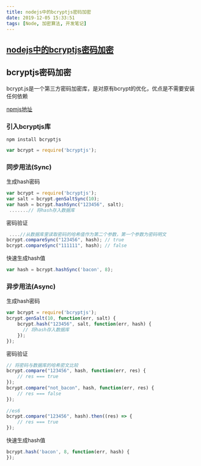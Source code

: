 ```yaml
---
title: nodejs中的bcryptjs密码加密
date: 2019-12-05 15:33:51
tags: [Node, 加密算法, 开发笔记]
---
```


## [nodejs中的bcryptjs密码加密](https://segmentfault.com/a/1190000008841988)

## bcryptjs密码加密

bcrypt.js是一个第三方密码加密库，是对原有bcrypt的优化，优点是不需要安装任何依赖

[npmjs地址](https://www.npmjs.com/package/bcryptjs)



### 引入bcryptjs库

```shell
npm install bcryptjs
```

```js
var bcrypt = require('bcryptjs');
```

### 同步用法(Sync)

生成hash密码

```js
var bcrypt = require('bcryptjs');
var salt = bcrypt.genSaltSync(10);
var hash = bcrypt.hashSync("123456", salt);
 .......// 将hash存入数据库
```

密码验证

```js
 ....//从数据库里读取密码的哈希值作为第二个参数，第一个参数为密码明文
bcrypt.compareSync("123456", hash); // true 
bcrypt.compareSync("111111", hash); // false 
```

快速生成hash值

```js
var hash = bcrypt.hashSync('bacon', 8);
```

### 异步用法(Async)

生成hash密码

```js
var bcrypt = require('bcryptjs');
bcrypt.genSalt(10, function(err, salt) {
    bcrypt.hash("123456", salt, function(err, hash) {
      // 将hash存入数据库 
    });
});
```

密码验证

```js
// 将密码与数据库的哈希密文比较
bcrypt.compare("123456", hash, function(err, res) {
    // res === true 
});
bcrypt.compare("not_bacon", hash, function(err, res) {
    // res === false 
});
 
//es6
bcrypt.compare("123456", hash).then((res) => {
    // res === true 
});
```

快速生成hash值

```js
bcrypt.hash('bacon', 8, function(err, hash) {
});
```